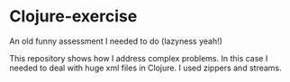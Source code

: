 # Clojure-exercise
An old funny assessment I needed to do (lazyness yeah!)

This repository shows how I address complex problems. 
In this case I needed to deal with huge xml files in Clojure.
I used zippers and streams.

